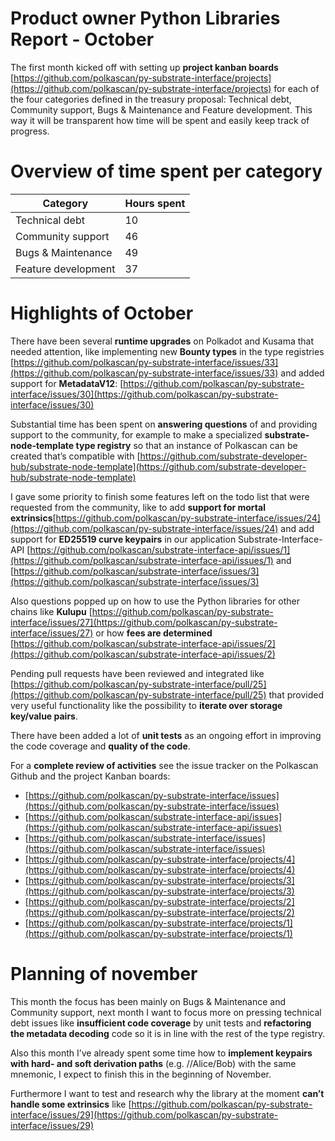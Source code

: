 # Product owner Python Libraries Report - October

The first month kicked off with setting up **project kanban boards** [https://github.com/polkascan/py-substrate-interface/projects](https://github.com/polkascan/py-substrate-interface/projects) for each of the four categories defined in the treasury proposal: Technical debt, Community support, Bugs & Maintenance and Feature development. This way it will be transparent how time will be spent and easily keep track of progress. 


# Overview of time spent per category

| Category           | Hours spent  |
|--------------------|-----|
| Technical debt     | 10  |
| Community support  | 46  |
| Bugs & Maintenance | 49  |
| Feature development| 37  |


# Highlights of October 

There have been several **runtime upgrades** on Polkadot and Kusama that needed attention, like implementing new **Bounty types** in the type registries [https://github.com/polkascan/py-substrate-interface/issues/33](https://github.com/polkascan/py-substrate-interface/issues/33) and added support for **MetadataV12**: [https://github.com/polkascan/py-substrate-interface/issues/30](https://github.com/polkascan/py-substrate-interface/issues/30)

Substantial time has been spent on **answering questions** of and providing support to the community, for example to make a specialized **substrate-node-template type registry** so that an instance of Polkascan can be created that’s compatible with [https://github.com/substrate-developer-hub/substrate-node-template](https://github.com/substrate-developer-hub/substrate-node-template)

I gave some priority to finish some features left on the todo list that were requested from the community, like to add **support for mortal extrinsics**[https://github.com/polkascan/py-substrate-interface/issues/24](https://github.com/polkascan/py-substrate-interface/issues/24) and add support for **ED25519 curve keypairs** in our application Substrate-Interface-API [https://github.com/polkascan/substrate-interface-api/issues/1](https://github.com/polkascan/substrate-interface-api/issues/1) and [https://github.com/polkascan/substrate-interface/issues/3](https://github.com/polkascan/substrate-interface/issues/3)

Also questions popped up on how to use the Python libraries for other chains like **Kulupu** [https://github.com/polkascan/py-substrate-interface/issues/27](https://github.com/polkascan/py-substrate-interface/issues/27) or how **fees are determined** [https://github.com/polkascan/substrate-interface-api/issues/2](https://github.com/polkascan/substrate-interface-api/issues/2)

Pending pull requests have been reviewed and integrated like [https://github.com/polkascan/py-substrate-interface/pull/25](https://github.com/polkascan/py-substrate-interface/pull/25) that provided very useful functionality like the possibility to **iterate over storage key/value pairs**.

There have been added a lot of **unit tests** as an ongoing effort in improving the code coverage and **quality of the code**. 

For a **complete review of activities** see the issue tracker on the Polkascan Github and the project Kanban boards:



*   [https://github.com/polkascan/py-substrate-interface/issues](https://github.com/polkascan/py-substrate-interface/issues)
*   [https://github.com/polkascan/substrate-interface-api/issues](https://github.com/polkascan/substrate-interface-api/issues)
*   [https://github.com/polkascan/substrate-interface/issues](https://github.com/polkascan/substrate-interface/issues)
*   [https://github.com/polkascan/py-substrate-interface/projects/4](https://github.com/polkascan/py-substrate-interface/projects/4)
*   [https://github.com/polkascan/py-substrate-interface/projects/3](https://github.com/polkascan/py-substrate-interface/projects/3)
*   [https://github.com/polkascan/py-substrate-interface/projects/2](https://github.com/polkascan/py-substrate-interface/projects/2)
*   [https://github.com/polkascan/py-substrate-interface/projects/1](https://github.com/polkascan/py-substrate-interface/projects/1)


# Planning of november

This month the focus has been mainly on Bugs & Maintenance and Community support, next month I want to focus more on pressing technical debt issues like **insufficient code coverage** by unit tests and **refactoring the metadata decoding** code so it is in line with the rest of the type registry. 

Also this month I’ve already spent some time how to **implement keypairs with hard- and soft derivation paths** (e.g. //Alice/Bob) with the same mnemonic, I expect to finish this in the beginning of November. 

Furthermore I want to test and research why the library at the moment **can’t handle some extrinsics** like [https://github.com/polkascan/py-substrate-interface/issues/29](https://github.com/polkascan/py-substrate-interface/issues/29)
